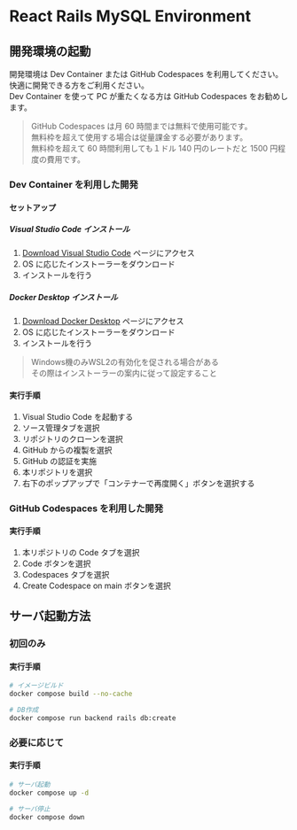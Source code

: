 # React Rails MySQL Environment

## 開発環境の起動

開発環境は Dev Container または GitHub Codespaces を利用してください。  
快適に開発できる方をご利用ください。  
Dev Container を使って PC が重たくなる方は GitHub Codespaces をお勧めします。

> GitHub Codespaces は月 60 時間までは無料で使用可能です。  
> 無料枠を超えて使用する場合は従量課金する必要があります。  
> 無料枠を超えて 60 時間利用しても１ドル 140 円のレートだと 1500 円程度の費用です。

### Dev Container を利用した開発

#### セットアップ

##### Visual Studio Code インストール

1. [Download Visual Studio Code](https://code.visualstudio.com/download) ページにアクセス
2. OS に応じたインストーラーをダウンロード
3. インストールを行う

##### Docker Desktop インストール

1. [Download Docker Desktop](https://www.docker.com/products/docker-desktop) ページにアクセス
2. OS に応じたインストーラーをダウンロード
3. インストールを行う
  > Windows機のみWSL2の有効化を促される場合がある  
  > その際はインストーラーの案内に従って設定すること

#### 実行手順

1. Visual Studio Code を起動する
2. ソース管理タブを選択
3. リポジトリのクローンを選択
4. GitHub からの複製を選択
5. GitHub の認証を実施
6. 本リポジトリを選択
7. 右下のポップアップで「コンテナーで再度開く」ボタンを選択する

### GitHub Codespaces を利用した開発

#### 実行手順

1. 本リポジトリの Code タブを選択
2. Code ボタンを選択
3. Codespaces タブを選択
4. Create Codespace on main ボタンを選択

## サーバ起動方法

### 初回のみ

#### 実行手順

```bash
# イメージビルド
docker compose build --no-cache

# DB作成
docker compose run backend rails db:create
```

### 必要に応じて

#### 実行手順
```bash
# サーバ起動
docker compose up -d

# サーバ停止
docker compose down
```
